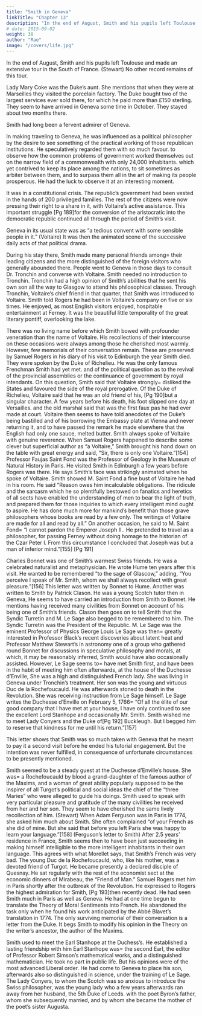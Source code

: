 ```yaml
---
title: "Smith in Geneva"
linkTitle: "Chapter 13"
description: "In the end of August, Smith and his pupils left Toulouse and made an extensive tour in the South of France"
# date: 2015-09-02
weight: 38
author: "Rae"
image: "/covers/life.jpg"
---
```



In the end of August, Smith and his pupils left Toulouse and made an extensive tour in the South of France. (Stewart) No other record remains of this tour.

Lady Mary Coke was the Duke’s aunt.
She mentions that when they were at Marseilles they visited the porcelain factory.
The Duke bought two of the largest services ever sold there, for which he paid more than £150 sterling.
They seem to have arrived in Geneva some time in October.
They stayed about two months there.

Smith had long been a fervent admirer of Geneva.

In making traveling to Geneva, he was influenced as a political philosopher by the desire to see something of the practical working of those republican institutions.
He speculatively regarded them with so much favour.
to observe how the common problems of government worked themselves out on the narrow field of a commonwealth with only 24,000 inhabitants.
which yet contrived to keep its place among the nations, to sit sometimes as arbiter between them, and
to surpass them all in the art of making its people prosperous.
He had the luck to observe it at an interesting moment.

It was in a constitutional crisis.
The republic’s government had been vested in the hands of 200 privileged families.
The rest of the citizens were now pressing their right to a share in it, with Voltaire’s active assistance.
This important struggle [Pg 189]for the conversion of the aristocratic into the democratic republic continued all through the period of Smith’s visit.

Geneva in its usual state was as “a tedious convent with some sensible people in it.” (Voltaire)
It was then the animated scene of the successive daily acts of that political drama.
 

During his stay there, Smith made many personal friends among= 
their leading citizens and
the more distinguished of the foreign visitors who generally abounded there.
People went to Geneva in those days to consult Dr. Tronchin and converse with Voltaire.
Smith needed no introduction to Tronchin.
Tronchin had a high opinion of Smith’s abilities that he sent his own son all the way to Glasgow to attend his philosophical classes.
Through Tronchin, Voltaire’s chief friend in that quarter, that Smith was introduced to Voltaire.
Smith told Rogers he had been in Voltaire’s company on five or six times.
He enjoyed, as most English visitors enjoyed, hospitable entertainment at Ferney.
It was the beautiful little temporality of the great literary pontiff, overlooking the lake.
 

There was no living name before which Smith bowed with profounder veneration than the name of Voltaire.
His recollections of their intercourse on these occasions were always among those he cherished most warmly.
However, few memorials of their conversation remain.
These are preserved by Samuel Rogers in his diary of his visit to Edinburgh the year Smith died.
They were spoken by the Duke of Richelieu.
He was the only famous Frenchman Smith had yet met.
and of the political question as to the revival of the provincial assemblies or the continuance of government by royal intendants.
On this question, Smith said that Voltaire strongly= 
disliked the States and
favoured the side of the royal prerogative.
Of the Duke of Richelieu, Voltaire said that he was an old friend of his, [Pg 190]but a singular character.
A few years before his death, his foot slipped one day at Versailles.
and the old marshal said that was the first faux pas he had ever made at court.
Voltaire then seems to have told anecdotes of the Duke’s being bastilled and of his borrowing the Embassy plate at Vienna and never returning it, and to have passed the remark he made elsewhere that the English had only one sauce, melted butter.
Smith always spoke of Voltaire with genuine reverence.
When Samuel Rogers happened to describe some clever but superficial author as “a Voltaire,” Smith brought his hand down on the table with great energy and said, “Sir, there is only one Voltaire.”[154]
Professor Faujas Saint Fond was the Professor of Geology in the Museum of Natural History in Paris.
He visited Smith in Edinburgh a few years before Rogers was there.
He says Smith’s face was strikingly animated when he spoke of Voltaire.
Smith showed M. Saint Fond a fine bust of Voltaire he had in his room.
He said “Reason owes him incalculable obligations.
The ridicule and the sarcasm which he so plentifully bestowed on fanatics and heretics of all sects have enabled the understanding of men to bear the light of truth, and
prepared them for those inquiries to which every intelligent mind ought to aspire.
He has done much more for mankind’s benefit than those grave philosophers whose books are read by a few only.
The writings of Voltaire are made for all and read by all.”
On another occasion, he said to M. Saint Fond= 
“I cannot pardon the Emperor Joseph II..
He pretended to travel as a philosopher, for passing Ferney without doing homage to the historian of the Czar Peter I.
From this circumstance I concluded that Joseph was but a man of inferior mind.”[155]
[Pg 191]

Charles Bonnet was one of Smith’s warmest Swiss friends.
He was a celebrated naturalist and metaphysician.
He wrote Hume ten years after this visit.
He wanted to be remembered “to the sage of Glascow,” adding, “You perceive I speak of Mr. Smith, whom we shall always recollect with great pleasure.”[156]
This letter was written by Bonnet to Hume.
Another was written to Smith by Patrick Clason.
He was a young Scotch tutor then in Geneva,
He seems to have carried an introduction from Smith to Bonnet.
He mentions having received many civilities from Bonnet on account of his being one of Smith’s friends.
Clason then goes on to tell Smith that the Syndic Turretin and M. Le Sage also begged to be remembered to him.
The Syndic Turretin was the President of the Republic.
M. Le Sage was the eminent Professor of Physics
George Louis Le Sage was then= 
greatly interested in Professor Black’s recent discoveries about latent heat and Professor Matthew Stewart’s in astronomy
one of a group who gathered round Bonnet for discussions in speculative philosophy and morals, at which, it may be reasonably inferred, Smith would have also occasionally assisted.
However, Le Sage seems to= 
have met Smith first, and
have been in the habit of meeting him often afterwards, at the house of the Duchesse d’Enville,
She was a high and distinguished French lady.
She was living in Geneva under Tronchin’s treatment.
Her son was the young and virtuous Duc de la Rochefoucauld.
He was afterwards stoned to death in the Revolution.
She was receiving instruction from Le Sage himself.
Le Sage writes the Duchesse d’Enville on February 5, 1766= 
“Of all the élite of our good company that I have met at your house, I have only continued to see the excellent Lord Stanhope and occasionally Mr. Smith.
Smith wished me to meet Lady Conyers and the Duke of[Pg 192] Buckleugh.
But I begged him to reserve that kindness for me until his return.”[157]
 

This letter shows that Smith was so much taken with Geneva that he meant to pay it a second visit before he ended his tutorial engagement.
But the intention was never fulfilled, in consequence of unfortunate circumstances to be presently mentioned.
 

Smith seemed to be a steady guest at the Duchesse d’Enville’s house.
She was= 
a Rochefoucauld by blood
a grand-daughter of the famous author of the Maxims, and
a woman of great ability
popularly supposed to be the inspirer of all Turgot’s political and social ideas
the chief of the “three Maries” who were alleged to guide his doings.
Smith used to speak with very particular pleasure and gratitude of the many civilities he received from her and her son.
They seem to have cherished the same lively recollection of him. (Stewart)
When Adam Ferguson was in Paris in 1774, she asked him much about Smith.
She often complained “of your French as she did of mine.
But she said that before you left Paris she was happy to learn your language.”[158] (Ferguson’s letter to Smith)
After 2.5 years’ residence in France, Smith seems then to have been just succeeding in making himself intelligible to the more intelligent inhabitants in their own language.
This agrees with what Morellet says, that Smith’s French was very bad.
The young Duc de la Rochefoucauld, who, like his mother, was a devoted friend of Turgot.
He became presently a declared disciple of Quesnay.
He sat regularly with the rest of the economist sect at the economic dinners of Mirabeau, the “Friend of Man.”
Samuel Rogers met him in Paris shortly after the outbreak of the Revolution.
He expressed to Rogers the highest admiration for Smith, [Pg 193]then recently dead.
He had seen Smith much in Paris as well as Geneva.
He had at one time begun to translate the Theory of Moral Sentiments into French.
He abandoned the task only when he found his work anticipated by the Abbé Blavet’s translation in 1774.
The only surviving memorial of their conversation is a letter from the Duke.
It begs Smith to modify his opinion in the Theory on the writer’s ancestor, the author of the Maxims.
 

Smith used to meet the Earl Stanhope at the Duchess’s.
He established a lasting friendship with him
Earl Stanhope was= 
the second Earl,
the editor of Professor Robert Simson’s mathematical works, and
a distinguished mathematician.
He took no part in public life.
But his opinions were of the most advanced Liberal order.
He had come to Geneva to place his son, afterwards also so distinguished in science, under the training of Le Sage.
The Lady Conyers, to whom the Scotch was so anxious to introduce the Swiss philosopher,
was the young lady who a few years afterwards ran away from her husband, the 5th Duke of Leeds.
with the poet Byron’s father, whom she subsequently married, and by whom she became the mother of the poet’s sister Augusta.
 